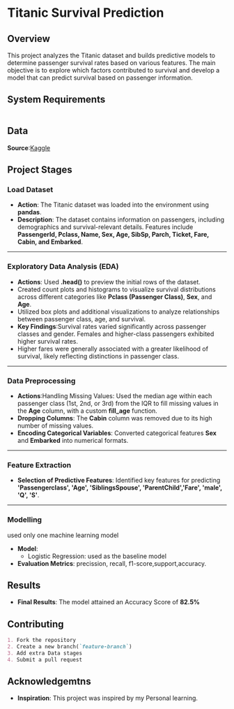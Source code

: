 # Titanic Survival Prediction

## Overview
This project analyzes the Titanic dataset and builds predictive models to determine passenger survival rates based on various features. The main objective is to explore which factors contributed to survival and develop a model that can predict survival based on passenger information.

## System Requirements
```bash
```
## Data
**Source**:[Kaggle](https://www.kaggle.com/datasets/yasserh/titanic-dataset)

## Project Stages

### Load Dataset
* **Action**: The Titanic dataset was loaded into the environment using **pandas**.
* **Description**: The dataset contains information on passengers, including demographics and survival-relevant details. Features include **PassengerId, Pclass, Name, Sex, Age, SibSp, Parch, Ticket, Fare, Cabin, and Embarked**.
---
### Exploratory Data Analysis (EDA)
* **Actions**: Used **.head()** to preview the initial rows of the dataset.
* Created count plots and histograms to visualize survival distributions across different categories like **Pclass (Passenger Class)**, **Sex**, and **Age**.
* Utilized box plots and additional visualizations to analyze relationships between passenger class, age, and survival.
* **Key Findings**:Survival rates varied significantly across passenger classes and gender. Females and higher-class passengers exhibited higher survival rates.
* Higher fares were generally associated with a greater likelihood of survival, likely reflecting distinctions in passenger class.
---
### Data Preprocessing
* **Actions**:Handling Missing Values: Used the median age within each passenger class (1st, 2nd, or 3rd) from the IQR to fill missing values in the **Age** column, with a custom **fill_age** function.
* **Dropping Columns**: The **Cabin** column was removed due to its high number of missing values.
* **Encoding Categorical Variables**: Converted categorical features **Sex** and **Embarked** into numerical formats.
---
### Feature Extraction
* **Selection of Predictive Features**: Identified key features for predicting **'Passengerclass', 'Age', 'SiblingsSpouse', 'ParentChild','Fare', 'male', 'Q', 'S'**.
---
### Modelling
used only one machine learning model
- **Model**:
    - Logistic Regression: used as the baseline model
- **Evaluation Metrics**: precission, recall, f1-score,support,accuracy.

## Results
- **Final Results**: The model attained an Accuracy Score of **82.5%**

## Contributing
```markdown
1. Fork the repository
2. Create a new branch(`feature-branch`)
3. Add extra Data stages
4. Submit a pull request
```
## Acknowledgemtns
- **Inspiration**: This project was inspired by my Personal learning.